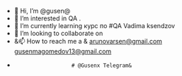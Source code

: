 - 👋 Hi, I’m @gusen@
- 👀 I’m interested in  QA .
- 🌱 I’m currently learning  курс по #QA  Vadima ksendzov
- 💞️ I’m looking to collaborate on 
- &📫 How to reach me  a & arunovarsen@gmail.com gusenmagomedov13@gmail.com
-                       # @Gusenx Telegram&
<!---
gusen1989/gusen1989 is a ✨ #GUSEN  ✨

